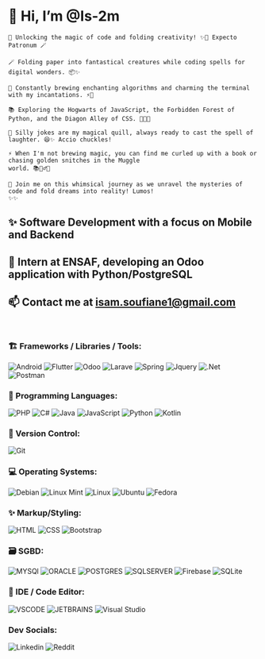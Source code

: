 # 👋 Hi, I’m @Is-2m

    🔮 Unlocking the magic of code and folding creativity! ✨📜 Expecto Patronum 🪄

    🪄 Folding paper into fantastical creatures while coding spells for digital wonders. 📦✨

    🚀 Constantly brewing enchanting algorithms and charming the terminal with my incantations. ⚡🔢

    📚 Exploring the Hogwarts of JavaScript, the Forbidden Forest of Python, and the Diagon Alley of CSS. 🐍🧪✨

    🤪 Silly jokes are my magical quill, always ready to cast the spell of laughter. 😆✨ Accio chuckles!

    ⚡ When I'm not brewing magic, you can find me curled up with a book or chasing golden snitches in the Muggle
    world. 📚🏃‍♂️🧹

    🌟 Join me on this whimsical journey as we unravel the mysteries of code and fold dreams into reality! Lumos!
    ✨✨

## ✨ Software Development with a focus on Mobile and Backend

## 🌱 Intern at ENSAF, developing an Odoo application with Python/PostgreSQL

## 📫 Contact me at [isam.soufiane1@gmail.com](mailto:isam.soufiane1@gmail.com)

<br>

### :building_construction: Frameworks / Libraries / Tools:

![Android](https://img.shields.io/badge/Android-%23E34F26.svg?style=for-the-badge&logo=android&logoColor=white)
![Flutter](https://img.shields.io/badge/Flutter-02569B?style=for-the-badge&logo=flutter&logoColor=white)
![Odoo](https://img.shields.io/badge/Odoo-purple?style=for-the-badge&logo=odoo&logoColor=white)
![Larave](https://img.shields.io/badge/Laravel-FF2D20?style=for-the-badge&logo=laravel&logoColor=white)
![Spring](https://img.shields.io/badge/Spring-6DB33F?style=for-the-badge&logo=spring&logoColor=white)
![Jquery](https://img.shields.io/badge/jQuery-0769AD?style=for-the-badge&logo=jquery&logoColor=white)
![.Net](https://img.shields.io/badge/.NET-5C2D91?style=for-the-badge&logo=.net&logoColor=white)
![Postman](https://img.shields.io/badge/Postman-F6BB43?style=for-the-badge&logo=postman&logoColor=black)

### 🚀 Programming Languages:

![PHP](https://img.shields.io/badge/PHP-777BB4?style=for-the-badge&logo=php&logoColor=white)
![C#](https://img.shields.io/badge/C%23-239120?style=for-the-badge&logo=c-sharp&logoColor=white)
![Java](https://img.shields.io/badge/Java-ED8B00?style=for-the-badge&logo=java&logoColor=white)
![JavaScript](https://img.shields.io/badge/JavaScript-323330?style=for-the-badge&logo=javascript&logoColor=F7DF1E)
![Python](https://img.shields.io/badge/Python-14354C?style=for-the-badge&logo=python&logoColor=white)
![Kotlin](https://img.shields.io/badge/Kotlin-0095D5?&style=for-the-badge&logo=kotlin&logoColor=white)

### :file_folder: Version Control:

![Git](https://img.shields.io/badge/Git-E44C30?style=for-the-badge&logo=git&logoColor=white)

### 💻 Operating Systems:

![Debian](https://img.shields.io/badge/Debian-A81D33?style=for-the-badge&logo=debian&logoColor=white)
![Linux Mint](https://img.shields.io/badge/Linux_Mint-87CF3E?style=for-the-badge&logo=linux-mint&logoColor=white)
![Linux](https://img.shields.io/badge/Linux-FCC624?style=for-the-badge&logo=linux&logoColor=black)
![Ubuntu](https://img.shields.io/badge/Ubuntu-E95420?style=for-the-badge&logo=ubuntu&logoColor=white)
![Fedora](https://img.shields.io/badge/Fedora-294172?style=for-the-badge&logo=fedora&logoColor=white)

### ✨ Markup/Styling:

![HTML](https://img.shields.io/badge/HTML5-E34F26?style=for-the-badge&logo=html5&logoColor=white)
![CSS](https://img.shields.io/badge/CSS3-1572B6?style=for-the-badge&logo=css3&logoColor=white)
![Bootstrap](https://img.shields.io/badge/Bootstrap-563D7C?style=for-the-badge&logo=bootstrap&logoColor=white)

### :card_file_box: SGBD:

![MYSQl](https://img.shields.io/badge/MySQL-4479A1.svg?style=for-the-badge&logo=mysql&logoColor=white)
![ORACLE](https://img.shields.io/badge/Oracle-F80000.svg?style=for-the-badge&logo=oracle&logoColor=white)
![POSTGRES](https://img.shields.io/badge/PostgreSQL-336791.svg?style=for-the-badge&logo=postgresql&logoColor=white)
![SQLSERVER](https://img.shields.io/badge/Microsoft_SQL_Server-CC2927?style=for-the-badge&logo=microsoft-sql-server&logoColor=white)
![Firebase](https://img.shields.io/badge/Firebase-039BE5?style=for-the-badge&logo=Firebase&logoColor=white)
![SQLite](https://img.shields.io/badge/sqlite-%2307405e.svg?style=for-the-badge&logo=sqlite&logoColor=white)

### :page_with_curl: IDE / Code Editor:
  
![VSCODE](https://img.shields.io/badge/Visual%20Studio%20Code-0078d7.svg?style=for-the-badge&logo=visual-studio-code&logoColor=white)
![JETBRAINS](https://img.shields.io/badge/JetBrains%20IDEs-000000.svg?style=for-the-badge&logo=jetbrains&logoColor=white)
![Visual Studio](https://img.shields.io/badge/Visual%20Studio-5C2D91.svg?style=for-the-badge&logo=visual-studio&logoColor=white)

### Dev Socials:

![Linkedin](https://img.shields.io/badge/LinkedIn-0077B5?style=for-the-badge&logo=linkedin&logoColor=white)
![Reddit](https://img.shields.io/badge/Reddit-FF4500?style=for-the-badge&logo=reddit&logoColor=white)
